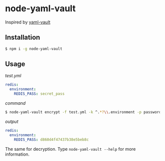 # node-yaml-vault

Inspired by [yaml-vault](https://github.com/joker1007/yaml_vault)

## Installation

```bash
$ npm i -g node-yaml-vault
```
 
## Usage

*test.yml*
```yml
redis:
  environment:
    REDIS_PASS: secret_pass
```

*command*
```bash
$ node-yaml-vault encrypt -f test.yml -k ^.*?\\.environment -p password
```

*output*
```yml
redis:
  environment:
    REDIS_PASS: d860d4f47437b38e5beb8c
```

The same for decryption. Type `node-yaml-vault --help` for more information.
